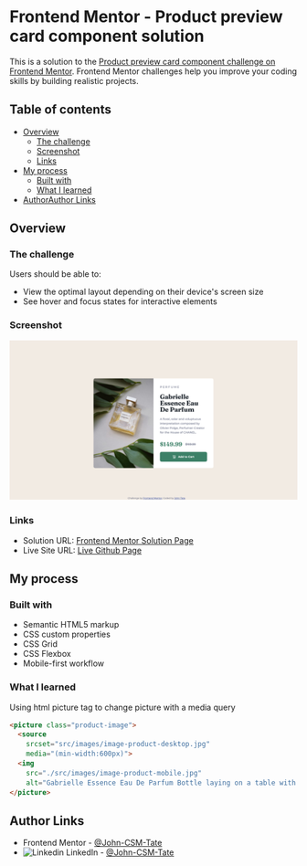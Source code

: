 # Frontend Mentor - Product preview card component solution

This is a solution to the [Product preview card component challenge on Frontend Mentor](https://www.frontendmentor.io/challenges/product-preview-card-component-GO7UmttRfa). Frontend Mentor challenges help you improve your coding skills by building realistic projects. 

## Table of contents

- [Overview](#overview)
  - [The challenge](#the-challenge)
  - [Screenshot](#screenshot)
  - [Links](#links)
- [My process](#my-process)
  - [Built with](#built-with)
  - [What I learned](#what-i-learned)
- [AuthorAuthor Links](#author-links)


## Overview

### The challenge

Users should be able to:

- View the optimal layout depending on their device's screen size
- See hover and focus states for interactive elements

### Screenshot

![desktop screenshot](./screenshot-desktop.png)

### Links

- Solution URL: [Frontend Mentor Solution Page](https://www.frontendmentor.io/challenges/product-preview-card-component-GO7UmttRfa/hub/product-preview-card-component-C4bAJWMQEP)
- Live Site URL: [Live Github Page](https://john-csm-tate.github.io/fem-product-preview-card-component/)

## My process

### Built with

- Semantic HTML5 markup
- CSS custom properties
- CSS Grid
- CSS Flexbox
- Mobile-first workflow

### What I learned

Using html picture tag to change picture with a media query 

```html
<picture class="product-image">
  <source 
    srcset="src/images/image-product-desktop.jpg"
    media="(min-width:600px)">
  <img 
    src="./src/images/image-product-mobile.jpg" 
    alt="Gabrielle Essence Eau De Parfum Bottle laying on a table with leaves.">
</picture>
```

## Author Links

- Frontend Mentor - [@John-CSM-Tate](https://www.frontendmentor.io/profile/John-CSM-Tate)
- ![Linkedin](https://i.stack.imgur.com/gVE0j.png) LinkedIn - [@John-CSM-Tate](https://www.linkedin.com/in/john-csm-tate/)
